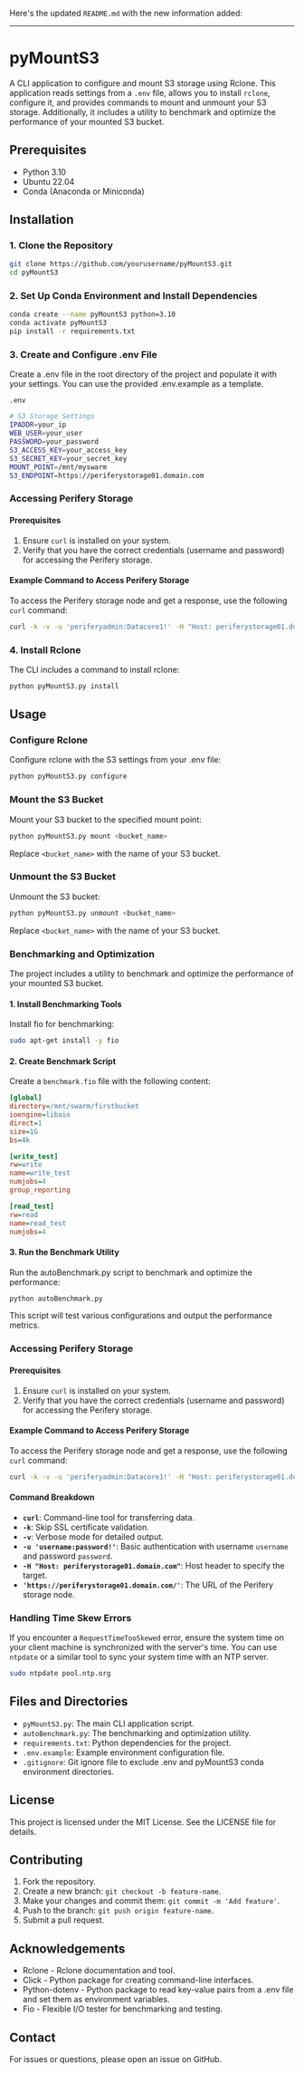 Here's the updated `README.md` with the new information added:

---

# pyMountS3

A CLI application to configure and mount S3 storage using Rclone. This application reads settings from a `.env` file, allows you to install `rclone`, configure it, and provides commands to mount and unmount your S3 storage. Additionally, it includes a utility to benchmark and optimize the performance of your mounted S3 bucket.

## Prerequisites

- Python 3.10
- Ubuntu 22.04
- Conda (Anaconda or Miniconda)

## Installation

### 1. Clone the Repository

```bash
git clone https://github.com/yourusername/pyMountS3.git
cd pyMountS3
```

### 2. Set Up Conda Environment and Install Dependencies

```bash
conda create --name pyMountS3 python=3.10
conda activate pyMountS3
pip install -r requirements.txt
```

### 3. Create and Configure .env File

Create a .env file in the root directory of the project and populate it with your settings. You can use the provided .env.example as a template.

`.env`

```bash
# S3 Storage Settings
IPADDR=your_ip
WEB_USER=your_user
PASSWORD=your_password
S3_ACCESS_KEY=your_access_key
S3_SECRET_KEY=your_secret_key
MOUNT_POINT=/mnt/myswarm
S3_ENDPOINT=https://periferystorage01.domain.com
```

### Accessing Perifery Storage

#### Prerequisites

1. Ensure `curl` is installed on your system.
2. Verify that you have the correct credentials (username and password) for accessing the Perifery storage.

#### Example Command to Access Perifery Storage

To access the Perifery storage node and get a response, use the following `curl` command:

```bash
curl -k -v -u 'periferyadmin:Datacore1!' -H "Host: periferystorage01.domain.com" 'https://periferystorage01.domain.com/'
```

### 4. Install Rclone

The CLI includes a command to install rclone:

```bash
python pyMountS3.py install
```

## Usage

### Configure Rclone

Configure rclone with the S3 settings from your .env file:

```bash
python pyMountS3.py configure
```

### Mount the S3 Bucket

Mount your S3 bucket to the specified mount point:

```bash
python pyMountS3.py mount <bucket_name>
```

Replace `<bucket_name>` with the name of your S3 bucket.

### Unmount the S3 Bucket

Unmount the S3 bucket:

```bash
python pyMountS3.py unmount <bucket_name>
```

Replace `<bucket_name>` with the name of your S3 bucket.

### Benchmarking and Optimization

The project includes a utility to benchmark and optimize the performance of your mounted S3 bucket.

#### 1. Install Benchmarking Tools

Install fio for benchmarking:

```bash
sudo apt-get install -y fio
```

#### 2. Create Benchmark Script

Create a `benchmark.fio` file with the following content:

```ini
[global]
directory=/mnt/swarm/firstbucket
ioengine=libaio
direct=1
size=1G
bs=4k

[write_test]
rw=write
name=write_test
numjobs=4
group_reporting

[read_test]
rw=read
name=read_test
numjobs=4
```

#### 3. Run the Benchmark Utility

Run the autoBenchmark.py script to benchmark and optimize the performance:

```bash
python autoBenchmark.py
```

This script will test various configurations and output the performance metrics.

### Accessing Perifery Storage

#### Prerequisites

1. Ensure `curl` is installed on your system.
2. Verify that you have the correct credentials (username and password) for accessing the Perifery storage.

#### Example Command to Access Perifery Storage

To access the Perifery storage node and get a response, use the following `curl` command:

```bash
curl -k -v -u 'periferyadmin:Datacore1!' -H "Host: periferystorage01.domain.com" 'https://periferystorage01.domain.com/'
```

#### Command Breakdown

- **`curl`**: Command-line tool for transferring data.
- **`-k`**: Skip SSL certificate validation.
- **`-v`**: Verbose mode for detailed output.
- **`-u 'username:password!'`**: Basic authentication with username `username` and password `password`.
- **`-H "Host: periferystorage01.domain.com"`**: Host header to specify the target.
- **`'https://periferystorage01.domain.com/'`**: The URL of the Perifery storage node.

### Handling Time Skew Errors

If you encounter a `RequestTimeTooSkewed` error, ensure the system time on your client machine is synchronized with the server's time. You can use `ntpdate` or a similar tool to sync your system time with an NTP server.

```bash
sudo ntpdate pool.ntp.org
```

## Files and Directories

- `pyMountS3.py`: The main CLI application script.
- `autoBenchmark.py`: The benchmarking and optimization utility.
- `requirements.txt`: Python dependencies for the project.
- `.env.example`: Example environment configuration file.
- `.gitignore`: Git ignore file to exclude .env and pyMountS3 conda environment directories.

## License

This project is licensed under the MIT License. See the LICENSE file for details.

## Contributing

1. Fork the repository.
2. Create a new branch: `git checkout -b feature-name`.
3. Make your changes and commit them: `git commit -m 'Add feature'`.
4. Push to the branch: `git push origin feature-name`.
5. Submit a pull request.

## Acknowledgements

- Rclone - Rclone documentation and tool.
- Click - Python package for creating command-line interfaces.
- Python-dotenv - Python package to read key-value pairs from a .env file and set them as environment variables.
- Fio - Flexible I/O tester for benchmarking and testing.

## Contact

For issues or questions, please open an issue on GitHub.